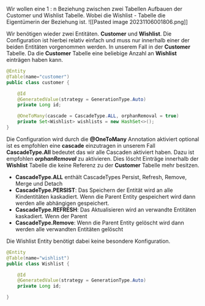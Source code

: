 
Wir wollen eine 1 : n Beziehung zwischen zwei Tabellen Aufbauen der Customer und Wishlist Tabelle. Wobei die Wishlist -  Tabelle die Eigentümerin der Beziehung ist.
![[Pasted image 20231106001806.png]]

Wir benötigen wieder zwei Entitäten. __Customer__ und __Wishlist__. Die Configuration ist hierbei relativ einfach und muss nur innerhalb einer der beiden Entitäten vorgenommen werden. In unserem Fall in der __Customer__ Tabelle. Da die __Customer__ Tabelle eine beliebige Anzahl an __Wishlist__ einträgen haben kann.
```java
@Entity
@Table(name="customer")
public class customer {

	@Id
	@GeneratedValue(strategy = GenerationType.Auto)
	private Long id;

	@OneToMany(cascade = CascadeType.ALL, orphanRemoval = true)
	private Set<Wishlist> wishlists = new HashSet<>();
}
```
Die Configuration wird durch die __@OneToMany__ Annotation aktiviert optional ist es empfohlen eine __cascade__ einzutragen in unserem Fall __CascadeType.All__ bedeutet das wir alle Cascaden aktiviert haben. Dazu ist empfohlen ___orphanRemoval___ zu aktivieren. Dies löscht Einträge innerhalb der __Wishlist__ Tabelle die keine Referenz zu der __Customer__ Tabelle mehr besitzen.

+ __CascadeType.ALL__ enthält CascadeTypes Persist, Refresh, Remove, Merge und Detach
+ __CascadeType.PERSIST__: Das Speichern der Entität wird an alle Kindentitäten kaskadiert. Wenn die Parent Entity gespeichert wird dann werden alle abhängigen gespeichert.
+ __CascadeType.REFRESH__: Das Aktualisieren wird an verwandte Entitäten kaskadiert. Wenn der Parent  
+ __CascadeType.Remove__: Wenn die Parent Entity gelöscht wird dann werden alle verwandten Entitäten gelöscht

Die Wishlist Entity benötigt dabei keine besondere Konfiguration.
```java
@Entity
@Table(name="wishlist")
public class Wishlist {

	@Id
	@GeneratedValue(strategy = GenerationType.Auto)
	private Long id;

}
```